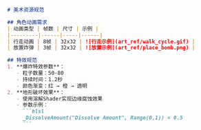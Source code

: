 ```markdown
# 美术资源规范

## 角色动画需求
| 动画类型 | 帧数 | 尺寸 | 示例 |
|---------|------|-----|------|
| 行走动画 | 8帧 | 32x32 | ![行走示例](art_ref/walk_cycle.gif) |
| 放置炸弹 | 3帧 | 32x32 | ![放置示例](art_ref/place_bomb.png) |

## 特效规范
1. **爆炸特效参数**：
   - 粒子数量：50-80
   - 持续时间：1.2秒
   - 颜色渐变：红 → 橙 → 透明
2. **地形破坏效果**：
   - 使用溶解Shader实现边缘腐蚀效果
   - 参数示例：
     ```hlsl
     _DissolveAmount("Dissolve Amount", Range(0,1)) = 0.5
     ```